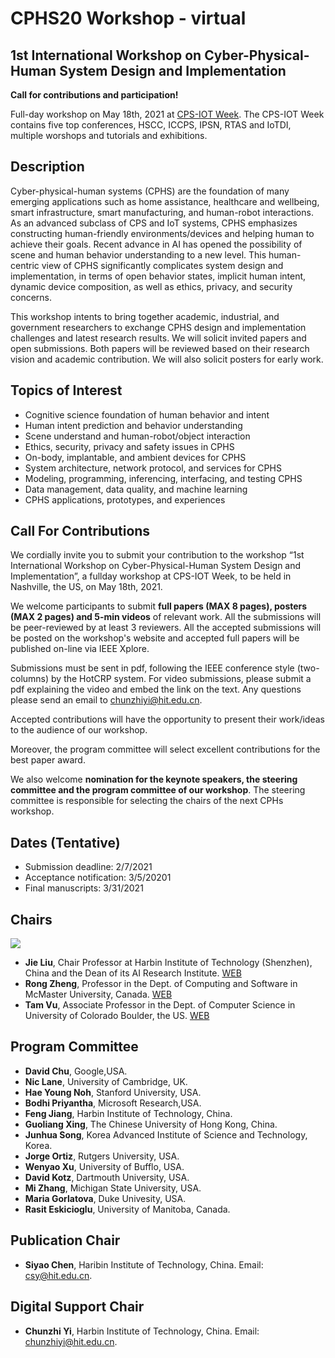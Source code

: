 # CPHS20 Workshop - virtual

## 1st International Workshop on Cyber-Physical-Human System Design and Implementation


**Call for contributions and participation!**

Full-day workshop on May 18th, 2021 at [CPS-IOT Week](https://cps-iot-week2021.isis.vanderbilt.edu/#:~:text=CPS-IoT%20Week%20is%20the%20premier%20event%20on%20Cyber-Physical,CPS%2C%20and%20reunites%20the%20leading%20researchers%20in%20). The CPS-IOT Week contains five top conferences, HSCC, ICCPS, IPSN, RTAS and IoTDI, multiple worshops and tutorials and exhibitions. 

## Description

Cyber-physical-human systems (CPHS) are the foundation of many emerging applications such as home assistance, healthcare and wellbeing, smart infrastructure, smart manufacturing, and human-robot interactions. As an advanced subclass of CPS and IoT systems, CPHS emphasizes constructing human-friendly environments/devices and helping human to achieve their goals. Recent advance in AI has opened the possibility of scene and human behavior understanding to a new level. This human-centric view of CPHS significantly complicates system design and implementation, in terms of open behavior states, implicit human intent, dynamic device composition, as well as ethics, privacy, and security concerns.

This workshop intents to bring together academic, industrial, and government researchers to exchange CPHS design and implementation challenges and latest research results. We will solicit invited papers and open submissions. Both papers will be reviewed based on their research vision and academic contribution. We will also solicit posters for early work. 


## Topics of Interest

- Cognitive science foundation of human behavior and intent
- Human intent prediction and behavior understanding
- Scene understand and human-robot/object interaction
- Ethics, security, privacy and safety issues in CPHS
- On-body, implantable, and ambient devices for CPHS
- System architecture, network protocol, and services for CPHS
- Modeling, programming, inferencing, interfacing, and testing CPHS
- Data management, data quality, and machine learning
- CPHS applications, prototypes, and experiences 


## Call For Contributions

We cordially invite you to submit your contribution to the workshop “1st International Workshop on Cyber-Physical-Human System Design and Implementation”, a fullday
workshop at CPS-IOT Week, to be held in Nashville, the US, on May 18th, 2021. 

We welcome participants to submit **full papers (MAX 8 pages), posters (MAX 2 pages) and 5-min videos** of relevant work. All the submissions will be  peer-reviewed by at least 3 reviewers. All the accepted submissions will be posted on the workshop's website and accepted full papers will be published on-line via IEEE Xplore. 

Submissions must be sent in pdf, following the IEEE conference style (two-columns) by the HotCRP system. For video submissions, please submit a pdf explaining the video and embed the link on the text. Any questions please send an email to chunzhiyi@hit.edu.cn.

Accepted contributions will have the opportunity to present their work/ideas to the audience of our workshop. 

Moreover, the program committee will select excellent contributions for the best paper award. 

We also welcome **nomination for the keynote speakers, the steering committee and the program committee of our workshop**.  The steering committee is responsible for selecting the chairs of  the next CPHs workshop. 


## Dates (Tentative)

- Submission deadline: 2/7/2021
- Acceptance notification: 3/5/20201
- Final manuscripts: 3/31/2021


## Chairs
![ ](https://github.com/CPHS20/CPHS20.github.io/blob/main/images/CPHS-chairs.png)
- **Jie Liu**, Chair Professor at Harbin Institute of Technology (Shenzhen), China and the Dean of its AI Research Institute. [WEB](https://scholar.google.com/citations?user=AJKK2ikAAAAJ&hl=zh-CN) 
- **Rong Zheng**, Professor in the Dept. of Computing and Software in McMaster University, Canada. [WEB](http://www.cas.mcmaster.ca/~rzheng/)
- **Tam Vu**, Associate Professor in the Dept. of Computer Science  in University of Colorado Boulder, the US. [WEB](https://www.colorado.edu/cs/tam-vu)


## Program Committee

- **David Chu**, Google,USA.
- **Nic Lane**, University of Cambridge, UK.
- **Hae Young Noh**, Stanford University, USA.
- **Bodhi Priyantha**, Microsoft Research,USA.
- **Feng Jiang**, Harbin Institute of Technology, China.
- **Guoliang Xing**, The Chinese University of Hong Kong, China.
- **Junhua Song**, Korea Advanced Institute of Science and Technology, Korea.
- **Jorge Ortiz**, Rutgers University, USA.
- **Wenyao Xu**, University of Bufflo, USA.
- **David Kotz**, Dartmouth University, USA.
- **Mi Zhang**, Michigan State University, USA.
- **Maria Gorlatova**, Duke Univesity, USA.
- **Rasit Eskicioglu**, University of Manitoba, Canada.


## Publication Chair
- **Siyao Chen**, Haribin Institute of Technology, China. Email: csy@hit.edu.cn.


## Digital Support Chair 
- **Chunzhi Yi**, Harbin Institute of Technology, China. Email: chunzhiyi@hit.edu.cn.









